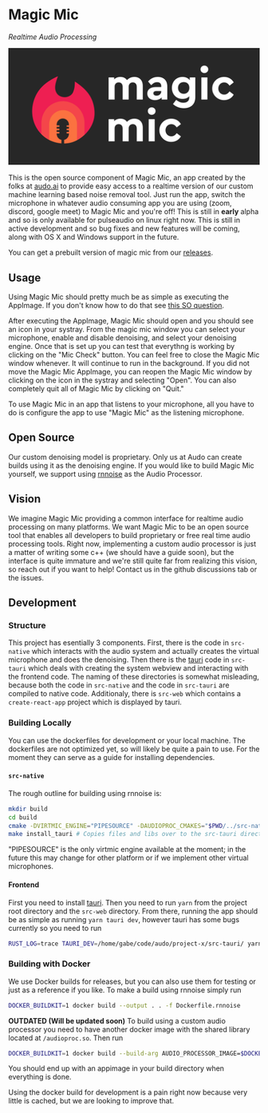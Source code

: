 # Magic Mic

*Realtime Audio Processing*

![Magic Mic Logo](images/logo.png)

This is the open source component of Magic Mic, an app created by the folks
at [audo.ai](https://audo.ai/) to provide easy access to a realtime version of
our custom machine learning based noise removal tool. Just run the app, switch
the microphone in whatever audio consuming app you are using (zoom, discord,
google meet) to Magic Mic and you're off! This is still in **early** alpha and
so is only available for pulseaudio on linux right now. This is still in active development and so bug fixes and new features will be coming, along with OS X and Windows support in the future.

You can get a prebuilt version of magic mic from our [releases](https://github.com/audo-ai/magic-mic/releases).

## Usage
Using Magic Mic should pretty much be as simple as executing the AppImage. 
If you don't know how to do that see [this SO question](https://askubuntu.com/questions/774490/what-is-an-appimage-how-do-i-install-it).

After executing the AppImage, Magic Mic should open and you should see an icon
in your systray. From the magic mic window you can select your microphone, 
enable and disable denoising, and select your denoising engine. Once that is set up
you can test that everythng is working by clicking on the "Mic Check" button. 
You can feel free to close the Magic Mic window whenever. It will continue
to run in the background. If you did not move the Magic Mic AppImage, you can reopen
the Magic Mic window by clicking on the icon in the systray and selecting "Open".
You can also completely quit all of Magic Mic by clicking on "Quit."

To use Magic Mic in an app that listens to your microphone, all you have to do is
configure the app to use "Magic Mic" as the listening microphone.

## Open Source
Our custom denoising model is proprietary. Only us at Audo can create builds
using it as the denoising engine. If you would like to build Magic Mic yourself,
we support using [rnnoise](https://jmvalin.ca/demo/rnnoise/) as the Audio
Processor.

## Vision
We imagine Magic Mic providing a common interface for realtime audio processing
on many platforms. We want Magic Mic to be an open source tool that enables all
developers to build proprietary or free real time audio processing tools. Right
now, implementing a custom audio processor is just a matter of writing some c++
(we should have a guide soon), but the interface is quite immature and we're
still quite far from realizing this vision, so reach out if you want to help!
Contact us in the github discussions tab or the issues.

## Development
### Structure
This project has esentially 3 components. First, there is the code in `src-native` which interacts with the audio system and actually creates the virtual microphone and does the denoising. Then there is the [tauri](https://tauri.studio/en/) code in `src-tauri` which deals with creating the system webview and interacting with the frontend code. The naming of these directories is somewhat misleading, because both the code in `src-native` and the code in `src-tauri` are compiled to native code. Additionaly, there is `src-web` which contains a `create-react-app` project which is displayed by tauri. 

### Building Locally
You can use the dockerfiles for development or your local machine. The
dockerfiles are not optimized yet, so will likely be quite a pain to use. For
the moment they can serve as a guide for installing dependencies.
#### `src-native`
The rough outline for building using rnnoise is:
```sh
mkdir build
cd build
cmake -DVIRTMIC_ENGINE="PIPESOURCE" -DAUDIOPROC_CMAKES="$PWD/../src-native/RNNoiseAP.cmake" ..
make install_tauri # Copies files and libs over to the src-tauri directory
```
"PIPESOURCE" is the only virtmic engine available at the moment; in the future
this may change for other platform or if we implement other virtual microphones.

#### Frontend
First you need to install [tauri](https://tauri.studio/en/). Then you need to
run `yarn` from the project root directory and the `src-web` directory. From
there, running the app should be as simple as running `yarn tauri dev`, however
tauri has some bugs currently so you need to run
```sh
RUST_LOG=trace TAURI_DEV=/home/gabe/code/audo/project-x/src-tauri/ yarn tauri dev
```
### Building with Docker
We use Docker builds for releases, but you can also use them for testing or just
as a reference if you like. To make a build using rnnoise simply run
```sh
DOCKER_BUILDKIT=1 docker build --output . . -f Dockerfile.rnnoise
```

**OUTDATED (Will be updated soon)**
To build using a custom audio processor you need to have another docker image
with the shared library located at `/audioproc.so`. Then run

```sh
DOCKER_BUILDKIT=1 docker build --build-arg AUDIO_PROCESSOR_IMAGE=$DOCKER_IMAGE .
```
You should end up with an appimage in your build directory when everything is
done.

Using the docker build for development is a pain right now because very little is
cached, but we are looking to improve that.
